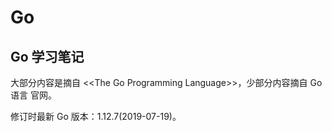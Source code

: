 # Go 

## Go 学习笔记

大部分内容是摘自 &lt;&lt;The Go Programming Language&gt;&gt;，少部分内容摘自 Go 语言
官网。    

修订时最新 Go 版本：1.12.7(2019-07-19)。    

